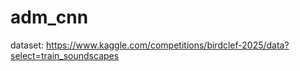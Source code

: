 # adm_cnn

dataset:
https://www.kaggle.com/competitions/birdclef-2025/data?select=train_soundscapes
